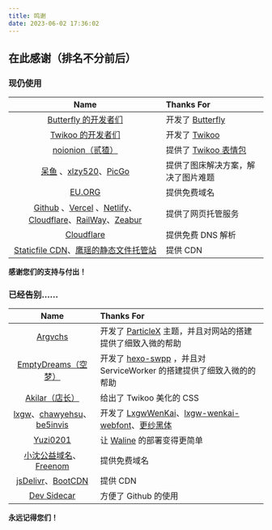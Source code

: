```yaml
---
title: 鸣谢
date: 2023-06-02 17:36:02
---
```


## 在此感谢（排名不分前后）

### 现仍使用

|Name|Thanks For|
|:-:|:----|
|[Butterfly 的开发者们](https://github.com/jerryc127/hexo-theme-butterfly/graphs/contributors)|开发了 [Butterfly](https://github.com/jerryc127/hexo-theme-butterfly/)|
|[Twikoo 的开发者们](https://github.com/imaegoo/twikoo/graphs/contributors)|开发了 [Twikoo](https://github.com/imaegoo/twikoo)|
|[noionion（贰猹）](https://github.com/2X-ercha)|提供了 [Twikoo 表情包](https://github.com/2X-ercha/Twikoo-Magic)|
|[呆鱼](https://daiyu-233.top/) 、[xlzy520](https://github.com/xlzy520)、[PicGo](https://github.com/picgo)|提供了图床解决方案，解决了图片难题|
|[EU.ORG](https://nic.eu.org/)|提供免费域名|
|[Github](https://github.com/) 、[Vercel](https://vercel.com/) 、[Netlify](https://www.netlify.com/)、[Cloudflare](https://cloudflare.net/home/default.aspx)、[RailWay](https://railway.app/)、[Zeabur](https://zeabur.com/)|提供了网页托管服务|
|[Cloudflare](https://cloudflare.net/home/default.aspx)|提供免费 DNS 解析|
|[Staticfile CDN](http://www.staticfile.org/)、[鹰瑶的静态文件托管站](https://zzko.cn/)|提供 CDN

**感谢您们的支持与付出！**

### 已经告别……
|Name|Thanks For|
|:-:|:----|
|[Argvchs](https://github.com/argvchs)|开发了 [ParticleX](https://github.com/argvchs/hexo-theme-particlex) 主题，并且对网站的搭建提供了细致入微的帮助|
|[EmptyDreams（空梦）](https://github.com/EmptyDreams/)|开发了 [hexo-swpp](https://github.com/EmptyDreams/hexo-swpp) ，并且对 ServiceWorker 的搭建提供了细致入微的的帮助|
|[Akilar（店长）](http://akilar.top/)|给出了 Twikoo 美化的 CSS|
|[lxgw](https://github.com/lxgw)、[chawyehsu](https://github.com/chawyehsu)、[be5invis](https://github.com/be5invis/)|开发了 [LxgwWenKai](https://github.com/lxgw/LxgwWenKai)、[lxgw-wenkai-webfont](https://github.com/chawyehsu/lxgw-wenkai-webfont)、[更纱黑体](https://github.com/be5invis/Sarasa-Gothic)|
|[Yuzi0201](https://github.com/Yuzi0201)|让 [Waline](https://github.com/walinejs/waline) 的部署变得更简单|
|[小沈公益域名](http://xszcd.top/)、[Freenom](https://www.freenom.com/)|提供免费域名|
|[jsDelivr](https://www.jsdelivr.com/)、[BootCDN](https://www.bootcdn.cn/)|提供 CDN|
|[Dev Sidecar](https://github.com/docmirror/dev-sidecar) |方便了 Github 的使用|

**永远记得您们！**